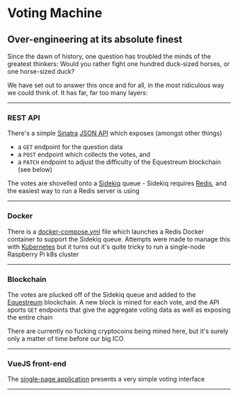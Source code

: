# Voting Machine

## Over-engineering at its absolute finest

Since the dawn of history, one question has troubled the minds of the greatest thinkers: Would you rather fight one hundred duck-sized horses, or one horse-sized duck?

We have set out to answer this once and for all, in the most ridiculous way we could think of. It has far, far too many layers:

---

### REST API

There's a simple [Sinatra](//sinatrarb.com/) [JSON API](//github.com/hat-festival/voting-machine) which exposes (amongst other things)

* a `GET` endpoint for the question data
* a `POST` endpoint which collects the votes, and
* a `PATCH` endpoint to adjust the difficulty of the Equestreum blockchain (see below)

The votes are shovelled onto a [Sidekiq](//sidekiq.org/) queue - Sidekiq requires [Redis](//redis.io/), and the easiest way to run a Redis server is using

---

### Docker

There is a [docker-compose.yml](//docs.docker.com/compose/) file which launches a Redis Docker container to support the Sidekiq queue. Attempts were made to manage this with [Kubernetes](//kubernetes.io) but it turns out it's quite tricky to run a single-node Raspberry Pi k8s cluster

---

### Blockchain

The votes are plucked off of the Sidekiq queue and added to the [Equestreum](//github.com/hat-festival/equestreum) blockchain. A new block is mined for each vote, and the API sports `GET` endpoints that give the aggregate voting data as well as exposing the entire chain

There are currently no fucking cryptocoins being mined here, but it's surely only a matter of time before our big ICO

---

### VueJS front-end

The [single-page application](//github.com/hat-festival/voting-machine-vue) presents a very simple voting interface

---
